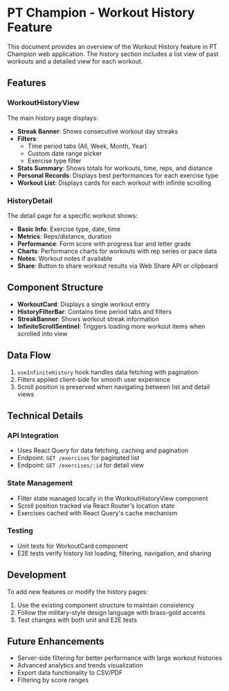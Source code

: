 # PT Champion - Workout History Feature

This document provides an overview of the Workout History feature in PT Champion web application. The history section includes a list view of past workouts and a detailed view for each workout.

## Features

### WorkoutHistoryView

The main history page displays:

- **Streak Banner**: Shows consecutive workout day streaks
- **Filters**:
  - Time period tabs (All, Week, Month, Year)
  - Custom date range picker
  - Exercise type filter
- **Stats Summary**: Shows totals for workouts, time, reps, and distance
- **Personal Records**: Displays best performances for each exercise type
- **Workout List**: Displays cards for each workout with infinite scrolling

### HistoryDetail

The detail page for a specific workout shows:

- **Basic Info**: Exercise type, date, time
- **Metrics**: Reps/distance, duration
- **Performance**: Form score with progress bar and letter grade
- **Charts**: Performance charts for workouts with rep series or pace data
- **Notes**: Workout notes if available
- **Share**: Button to share workout results via Web Share API or clipboard

## Component Structure

- **WorkoutCard**: Displays a single workout entry
- **HistoryFilterBar**: Contains time period tabs and filters
- **StreakBanner**: Shows workout streak information
- **InfiniteScrollSentinel**: Triggers loading more workout items when scrolled into view

## Data Flow

1. `useInfiniteHistory` hook handles data fetching with pagination
2. Filters applied client-side for smooth user experience
3. Scroll position is preserved when navigating between list and detail views

## Technical Details

### API Integration

- Uses React Query for data fetching, caching and pagination
- Endpoint: `GET /exercises` for paginated list
- Endpoint: `GET /exercises/:id` for detail view

### State Management

- Filter state managed locally in the WorkoutHistoryView component
- Scroll position tracked via React Router's location state
- Exercises cached with React Query's cache mechanism

### Testing

- Unit tests for WorkoutCard component
- E2E tests verify history list loading, filtering, navigation, and sharing

## Development

To add new features or modify the history pages:

1. Use the existing component structure to maintain consistency
2. Follow the military-style design language with brass-gold accents
3. Test changes with both unit and E2E tests

## Future Enhancements

- Server-side filtering for better performance with large workout histories
- Advanced analytics and trends visualization
- Export data functionality to CSV/PDF
- Filtering by score ranges 